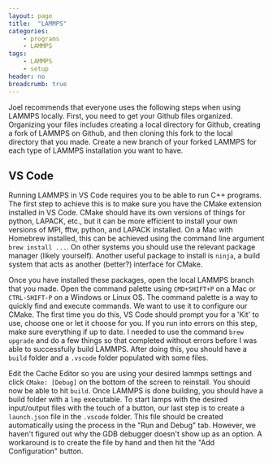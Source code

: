 ```yaml
---
layout: page
title:  "LAMMPS"
categories:
    - programs
    - LAMMPS
tags:
    - LAMMPS
    - setup
header: no
breadcrumb: true
---
```


Joel recommends that everyone uses the following steps when using LAMMPS locally. First, you need to get your Github files organized. Organizing your files includes creating a local directory for Github, creating a fork of LAMMPS on Github, and then cloning this fork to the local directory that you made. Create a new branch of your forked LAMMPS for each type of LAMMPS installation you want to have.

## VS Code

Running LAMMPS in VS Code requires you to be able to run C++ programs. The first step to achieve this is to make sure you have the CMake extension installed in VS Code. CMake should have its own versions of things for python, LAPACK, etc., but it can be more efficient to install your own versions of MPI, fftw, python, and LAPACK installed. On a Mac with Homebrew installed, this can be achieved using the command line argument `brew install ...`. On other systems you should use the relevant package manager (likely yourself). Another useful package to install is `ninja`, a build system that acts as another (better?) interface for CMake.  

Once you have installed these packages, open the local LAMMPS branch that you made. Open the command palette using `CMD+SHIFT+P` on a Mac or `CTRL-SHIFT-P` on a Windows or Linux OS. The command palette is a way to quickly find and execute commands. We want to use it to configure our CMake. The first time you do this, VS Code should prompt you for a 'Kit' to use, choose one or let it choose for you. If you run into errors on this step, make sure everything if up to date. I needed to use the command `brew upgrade` and do a few things so that completed without errors before I was able to successfully build LAMMPS. After doing this, you should have a `build` folder and a `.vscode` folder populated with some files.

Edit the Cache Editor so you are using your desired lammps settings and click `CMake: [Debug]` on the bottom of the screen to reinstall. You should now be able to hit `build`. Once LAMMPS is done building, you should have a build folder with a `lmp` executable. To start lamps with the desired input/output files with the touch of a button, our last step is to create a `launch.json` file in the `.vscode` folder. This file should be created automatically using the process in the "Run and Debug" tab. However, we haven't figured out why the GDB debugger doesn't show up as an option. A workaround is to create the file by hand and then hit the "Add Configuration" button.